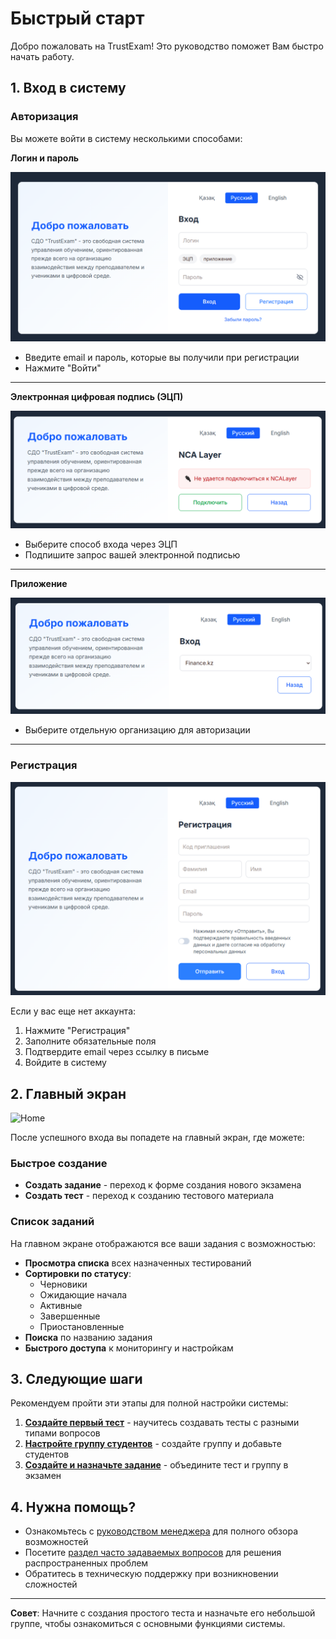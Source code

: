 # Быстрый старт

Добро пожаловать на TrustExam! Это руководство поможет Вам быстро начать работу.

## 1. Вход в систему

### Авторизация

Вы можете войти в систему несколькими способами:

**Логин и пароль**

!['Логин'](./images/login-modal.png)

- Введите email и пароль, которые вы получили при регистрации
- Нажмите "Войти"

---

**Электронная цифровая подпись (ЭЦП)**

!['ЭЦП'](./images/ncalayer-modal.png)

- Выберите способ входа через ЭЦП
- Подпишите запрос вашей электронной подписью

---

**Приложение**

!['Приложение'](./images/app-login.png)

- Выберите отдельную организацию для авторизации

---

### Регистрация

!['Регистрация'](./images/register-modal.png)

Если у вас еще нет аккаунта:

1. Нажмите "Регистрация"
2. Заполните обязательные поля
3. Подтвердите email через ссылку в письме
4. Войдите в систему

## 2. Главный экран

![Home](./images/home-page..jpg)

После успешного входа вы попадете на главный экран, где можете:

### Быстрое создание

- **Создать задание** - переход к форме создания нового экзамена
- **Создать тест** - переход к созданию тестового материала

### Список заданий

На главном экране отображаются все ваши задания с возможностью:

- **Просмотра списка** всех назначенных тестирований
- **Сортировки по статусу**:
  - Черновики
  - Ожидающие начала
  - Активные
  - Завершенные
  - Приостановленные
- **Поиска** по названию задания
- **Быстрого доступа** к мониторингу и настройкам

## 3. Следующие шаги

Рекомендуем пройти эти этапы для полной настройки системы:

1. **[Создайте первый тест](managers/create-quiz.md)** - научитесь создавать тесты с разными типами вопросов
2. **[Настройте группу студентов](managers/manage-classes.md)** - создайте группу и добавьте студентов
3. **[Создайте и назначьте задание](managers/create-assignments.md)** - объедините тест и группу в экзамен

## 4. Нужна помощь?

- Ознакомьтесь с [руководством менеджера](managers/index.md) для полного обзора возможностей
- Посетите [раздел часто задаваемых вопросов](faq.md) для решения распространенных проблем
- Обратитесь в техническую поддержку при возникновении сложностей

---

**Совет**: Начните с создания простого теста и назначьте его небольшой группе, чтобы ознакомиться с основными функциями системы.
